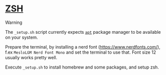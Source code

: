 # [ZSH](https://en.wikipedia.org/wiki/Z_shell)

> [!WARNING]
> The `_setup.sh` script currently expects [`apt`](<https://en.wikipedia.org/wiki/APT_(software)>) package manager to be available on your system.

Prepare the terminal, by installing a nerd font (<https://www.nerdfonts.com/>), f.ex `MesloLGM Nerd Font Mono` and set the terminal to use that. Font size 12 usually works pretty well.

Execute `_setup.sh` to install homebrew and some packages, and setup zsh.
